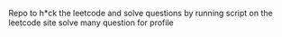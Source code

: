 Repo to h*ck the leetcode and solve questions by running script on the leetcode site solve many question for profile

